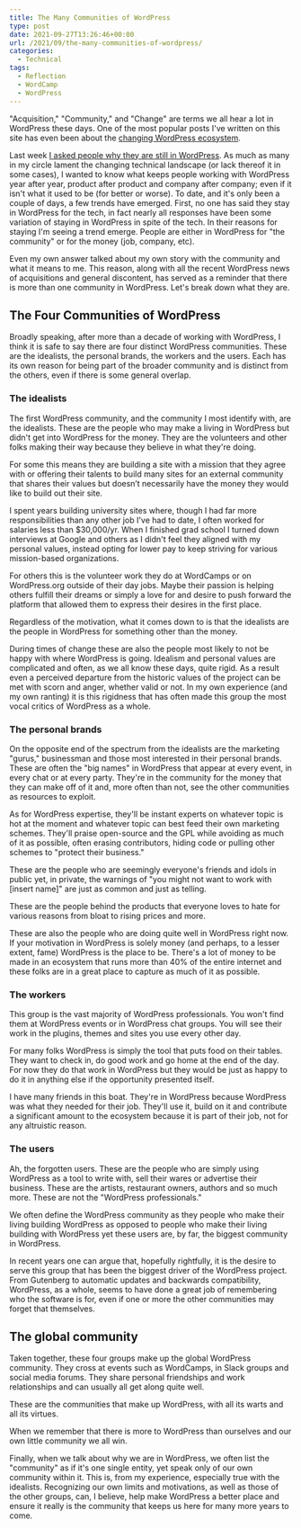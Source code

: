 ```yaml
---
title: The Many Communities of WordPress
type: post
date: 2021-09-27T13:26:46+00:00
url: /2021/09/the-many-communities-of-wordpress/
categories:
  - Technical
tags:
  - Reflection
  - WordCamp
  - WordPress
---
```


"Acquisition," "Community," and "Change" are terms we all hear a lot in WordPress these days. One of the most popular posts I've written on this site has even been about the [changing WordPress ecosystem][1].

Last week [I asked people why they are still in WordPress][2]. As much as many in my circle lament the changing technical landscape (or lack thereof it in some cases), I wanted to know what keeps people working with WordPress year after year, product after product and company after company; even if it isn't what it used to be (for better or worse).
To date, and it's only been a couple of days, a few trends have emerged. First, no one has said they stay in WordPress for the tech, in fact nearly all responses have been some variation of staying in WordPress in spite of the tech. In their reasons for staying I'm seeing a trend emerge. People are either in WordPress for "the community" or for the money (job, company, etc).

Even my own answer talked about my own story with the community and what it means to me. This reason, along with all the recent WordPress news of acquisitions and general discontent, has served as a reminder that there is more than one community in WordPress. Let's break down what they are.

## The Four Communities of WordPress

Broadly speaking, after more than a decade of working with WordPress, I think it is safe to say there are four distinct WordPress communities. These are the idealists, the personal brands, the workers and the users. Each has its own reason for being part of the broader community and is distinct from the others, even if there is some general overlap.

### The idealists 

The first WordPress community, and the community I most identify with, are the idealists. These are the people who may make a living in WordPress but didn't get into WordPress for the money. They are the volunteers and other folks making their way because they believe in what they're doing.

For some this means they are building a site with a mission that they agree with or offering their talents to build many sites for an external community that shares their values but doesn’t necessarily have the money they would like to build out their site.

I spent years building university sites where, though I had far more responsibilities than any other job I've had to date, I often worked for salaries less than $30,000/yr. When I finished grad school I turned down interviews at Google and others as I didn't feel they aligned with my personal values, instead opting for lower pay to keep striving for various mission-based organizations.

For others this is the volunteer work they do at WordCamps or on WordPress.org outside of their day jobs. Maybe their passion is helping others fulfill their dreams or simply a love for and desire to push forward the platform that allowed them to express their desires in the first place.

Regardless of the motivation, what it comes down to is that the idealists are the people in WordPress for something other than the money.

During times of change these are also the people most likely to not be happy with where WordPress is going. Idealism and personal values are complicated and often, as we all know these days, quite rigid. As a result even a perceived departure from the historic values of the project can be met with scorn and anger, whether valid or not. In my own experience (and my own ranting) it is this rigidness that has often made this group the most vocal critics of WordPress as a whole.

### The personal brands

On the opposite end of the spectrum from the idealists are the marketing "gurus," businessman and those most interested in their personal brands. These are often the "big names" in WordPress that appear at every event, in every chat or at every party. They're in the community for the money that they can make off of it and, more often than not, see the other communities as resources to exploit.

As for WordPress expertise, they'll be instant experts on whatever topic is hot at the moment and whatever topic can best feed their own marketing schemes. They'll praise open-source and the GPL while avoiding as much of it as possible, often erasing contributors, hiding code or pulling other schemes to "protect their business."

These are the people who are seemingly everyone's friends and idols in public yet, in private, the warnings of "you might not want to work with [insert name]" are just as common and just as telling.

These are the people behind the products that everyone loves to hate for various reasons from bloat to rising prices and more.

These are also the people who are doing quite well in WordPress right now. If your motivation in WordPress is solely money (and perhaps, to a lesser extent, fame) WordPress is the place to be. There's a lot of money to be made in an ecosystem that runs more than 40% of the entire internet and these folks are in a great place to capture as much of it as possible.

### The workers

This group is the vast majority of WordPress professionals. You won't find them at WordPress events or in WordPress chat groups. You will see their work in the plugins, themes and sites you use every other day.

For many folks WordPress is simply the tool that puts food on their tables. They want to check in, do good work and go home at the end of the day. For now they do that work in WordPress but they would be just as happy to do it in anything else if the opportunity presented itself.

I have many friends in this boat. They're in WordPress because WordPress was what they needed for their job. They'll use it, build on it and contribute a significant amount to the ecosystem because it is part of their job, not for any altruistic reason.

### The users

Ah, the forgotten users. These are the people who are simply using WordPress as a tool to write with, sell their wares or advertise their business. These are the artists, restaurant owners, authors and so much more. These are not the "WordPress professionals."

We often define the WordPress community as they people who make their living building WordPress as opposed to people who make their living building with WordPress yet these users are, by far, the biggest community in WordPress.

In recent years one can argue that, hopefully rightfully, it is the desire to serve this group that has been the biggest driver of the WordPress project. From Gutenberg to automatic updates and backwards compatibility, WordPress, as a whole, seems to have done a great job of remembering who the software is for, even if one or more the other communities may forget that themselves.

## The global community

Taken together, these four groups make up the global WordPress community. They cross at events such as WordCamps, in Slack groups and social media forums. They share personal friendships and work relationships and can usually all get along quite well.

These are the communities that make up WordPress, with all its warts and all its virtues.

When we remember that there is more to WordPress than ourselves and our own little community we all win.

Finally, when we talk about why we are in WordPress, we often list the "community" as if it's one single entity, yet speak only of our own community within it. This is, from my experience, especially true with the idealists. Recognizing our own limits and motivations, as well as those of the other groups, can, I believe, help make WordPress a better place and ensure it really is the community that keeps us here for many more years to come.

 [1]: /2021/08/the-changing-wordpress-ecosystem/
 [2]: /2021/09/why-are-you-still-in-wordpress/